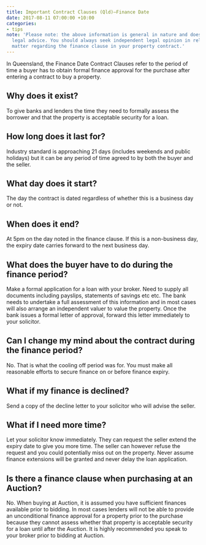 ```yaml
---
title: Important Contract Clauses (Qld)—Finance Date
date: 2017-08-11 07:00:00 +10:00
categories:
- tips
note: 'Please note: the above information is general in nature and does not constitute
  legal advice. You should always seek independent legal opinion in relation to any
  matter regarding the finance clause in your property contract.'
---
```


In Queensland, the Finance Date Contract Clauses refer to the period of time a buyer has to obtain formal finance approval for the purchase after entering a contract to buy a property.

## Why does it exist?

To give banks and lenders the time they need to formally assess the borrower and that the property is acceptable security for a loan.

## How long does it last for?

Industry standard is approaching 21 days (includes weekends and public holidays) but it can be any period of time agreed to by both the buyer and the seller. 

## What day does it start?

The day the contract is dated regardless of whether this is a business day or not.

## When does it end?

At 5pm on the day noted in the finance clause. If this is a non-business day, the expiry date carries forward to the next business day.

## What does the buyer have to do during the finance period?

Make a formal application for a loan with your broker. Need to supply all documents including payslips, statements of savings etc etc. The bank needs to undertake a full assessment of this information and in most cases will also arrange an independent valuer to value the property. Once the bank issues a formal letter of approval, forward this letter immediately to your solicitor.

## Can I change my mind about the contract during the finance period?

No. That is what the cooling off period was for. You must make all reasonable efforts to secure finance on or before finance expiry.

## What if my finance is declined?

Send a copy of the decline letter to your solicitor who will advise the seller.

## What if I need more time?

Let your solicitor know immediately. They can request the seller extend the expiry date to give you more time. The seller can however refuse the request and you could potentially miss out on the property. Never assume finance extensions will be granted and never delay the loan application.

## Is there a finance clause when purchasing at an Auction?

No. When buying at Auction, it is assumed you have sufficient finances available prior to bidding. In most cases lenders will not be able to provide an unconditional finance approval for a property prior to the purchase because they cannot assess whether that property is acceptable security for a loan until after the Auction. It is highly recommended you speak to your broker prior to bidding at Auction.
